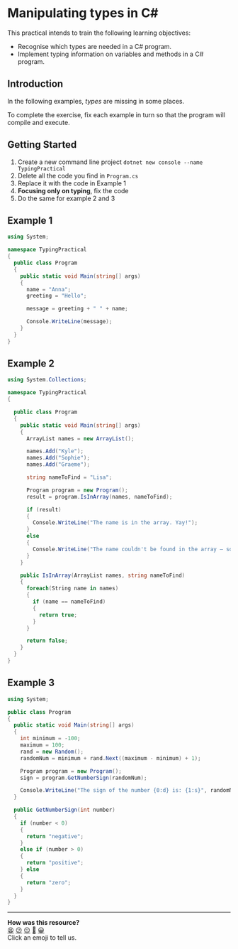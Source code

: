 # Manipulating types in C#

This practical intends to train the following learning objectives:
  * Recognise which types are needed in a C# program.
  * Implement typing information on variables and methods in a C# program.

## Introduction

In the following examples, *types* are missing in some places.

To complete the exercise, fix each example in turn so that the program will compile and execute.

## Getting Started

1. Create a new command line project `dotnet new console --name TypingPractical`
2. Delete all the code you find in `Program.cs`
3. Replace it with the code in Example 1
4. **Focusing only on typing**, fix the code
5. Do the same for example 2 and 3

## Example 1

```csharp
using System;

namespace TypingPractical
{
  public class Program
  {
    public static void Main(string[] args)
    {
      name = "Anna";
      greeting = "Hello";

      message = greeting + " " + name;

      Console.WriteLine(message);
    }
  }
}
```

## Example 2

```csharp
using System.Collections;

namespace TypingPractical
{

  public class Program
  {
    public static void Main(string[] args)
    {
      ArrayList names = new ArrayList();

      names.Add("Kyle");
      names.Add("Sophie");
      names.Add("Graeme");

      string nameToFind = "Lisa";

      Program program = new Program();
      result = program.IsInArray(names, nameToFind);

      if (result)
      {
        Console.WriteLine("The name is in the array. Yay!");
      }
      else
      {
        Console.WriteLine("The name couldn't be found in the array — sorry...");
      }
    }

    public IsInArray(ArrayList names, string nameToFind)
    {
      foreach(String name in names)
      {
        if (name == nameToFind)
        {
          return true;
        }
      }

      return false;
    } 
  }
}
```

## Example 3

```csharp
using System;

public class Program
{
  public static void Main(string[] args)
  {
    int minimum = -100;
    maximum = 100;
    rand = new Random();
    randomNum = minimum + rand.Next((maximum - minimum) + 1);

    Program program = new Program();
    sign = program.GetNumberSign(randomNum);

    Console.WriteLine("The sign of the number {0:d} is: {1:s}", randomNum, sign);
  }

  public GetNumberSign(int number)
  {
    if (number < 0)
    {
      return "negative";
    }
    else if (number > 0)
    {
      return "positive";
    } else
    {
      return "zero";
    }
  }
}
```


<!-- BEGIN GENERATED SECTION DO NOT EDIT -->

---

**How was this resource?**  
[😫](https://airtable.com/shrUJ3t7KLMqVRFKR?prefill_Repository=makersacademy/csharp-apprenticeship-module&prefill_File=practicals/typing/README.md&prefill_Sentiment=😫) [😕](https://airtable.com/shrUJ3t7KLMqVRFKR?prefill_Repository=makersacademy/csharp-apprenticeship-module&prefill_File=practicals/typing/README.md&prefill_Sentiment=😕) [😐](https://airtable.com/shrUJ3t7KLMqVRFKR?prefill_Repository=makersacademy/csharp-apprenticeship-module&prefill_File=practicals/typing/README.md&prefill_Sentiment=😐) [🙂](https://airtable.com/shrUJ3t7KLMqVRFKR?prefill_Repository=makersacademy/csharp-apprenticeship-module&prefill_File=practicals/typing/README.md&prefill_Sentiment=🙂) [😀](https://airtable.com/shrUJ3t7KLMqVRFKR?prefill_Repository=makersacademy/csharp-apprenticeship-module&prefill_File=practicals/typing/README.md&prefill_Sentiment=😀)  
Click an emoji to tell us.

<!-- END GENERATED SECTION DO NOT EDIT -->

